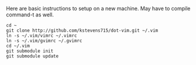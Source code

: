 Here are basic instructions to setup on a new machine.  May have to compile
command-t as well.

```
cd ~
git clone http://github.com/kstevens715/dot-vim.git ~/.vim
ln -s ~/.vim/vimrc ~/.vimrc
ln -s ~/.vim/gvimrc ~/.gvimrc
cd ~/.vim
git submodule init
git submodule update
```
